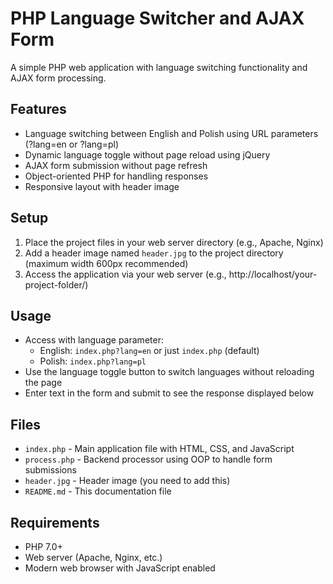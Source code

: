 # PHP Language Switcher and AJAX Form

A simple PHP web application with language switching functionality and AJAX form processing.

## Features

- Language switching between English and Polish using URL parameters (?lang=en or ?lang=pl)
- Dynamic language toggle without page reload using jQuery
- AJAX form submission without page refresh
- Object-oriented PHP for handling responses
- Responsive layout with header image

## Setup

1. Place the project files in your web server directory (e.g., Apache, Nginx)
2. Add a header image named `header.jpg` to the project directory (maximum width 600px recommended)
3. Access the application via your web server (e.g., http://localhost/your-project-folder/)

## Usage

- Access with language parameter: 
  - English: `index.php?lang=en` or just `index.php` (default)
  - Polish: `index.php?lang=pl`
- Use the language toggle button to switch languages without reloading the page
- Enter text in the form and submit to see the response displayed below

## Files

- `index.php` - Main application file with HTML, CSS, and JavaScript
- `process.php` - Backend processor using OOP to handle form submissions
- `header.jpg` - Header image (you need to add this)
- `README.md` - This documentation file

## Requirements

- PHP 7.0+
- Web server (Apache, Nginx, etc.)
- Modern web browser with JavaScript enabled 